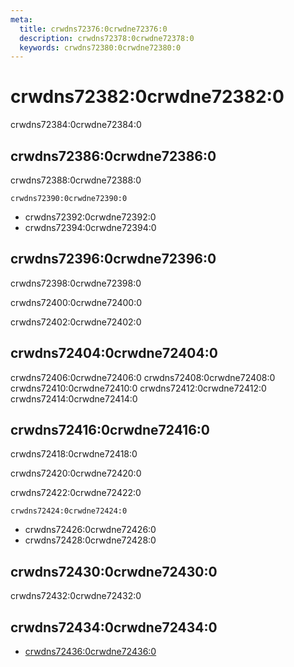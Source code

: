 ```yaml
---
meta:
  title: crwdns72376:0crwdne72376:0
  description: crwdns72378:0crwdne72378:0
  keywords: crwdns72380:0crwdne72380:0
---
```


# crwdns72382:0crwdne72382:0
crwdns72384:0crwdne72384:0

<entry-ad />

## crwdns72386:0crwdne72386:0
crwdns72388:0crwdne72388:0

`crwdns72390:0crwdne72390:0`
- crwdns72392:0crwdne72392:0
- crwdns72394:0crwdne72394:0


## crwdns72396:0crwdne72396:0
crwdns72398:0crwdne72398:0

  crwdns72400:0crwdne72400:0

  crwdns72402:0crwdne72402:0

## crwdns72404:0crwdne72404:0
crwdns72406:0crwdne72406:0
<alert type="success">crwdns72408:0crwdne72408:0</alert>
<alert type="info">crwdns72410:0crwdne72410:0</alert>
<alert type="warning">crwdns72412:0crwdne72412:0</alert>
<alert type="error">crwdns72414:0crwdne72414:0</alert>

## crwdns72416:0crwdne72416:0
crwdns72418:0crwdne72418:0

  crwdns72420:0crwdne72420:0

  crwdns72422:0crwdne72422:0

  `crwdns72424:0crwdne72424:0`
  - crwdns72426:0crwdne72426:0
  - crwdns72428:0crwdne72428:0

## crwdns72430:0crwdne72430:0
crwdns72432:0crwdne72432:0

## crwdns72434:0crwdne72434:0
  - [crwdns72436:0crwdne72436:0]()

<backmatter />
